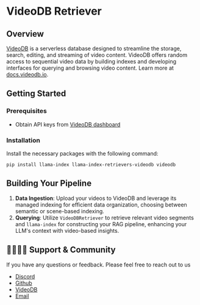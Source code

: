 # VideoDB Retriever

## Overview

[VideoDB](https://videodb.io) is a serverless database designed to streamline the storage, search, editing, and streaming of video content. VideoDB offers random access to sequential video data by building indexes and developing interfaces for querying and browsing video content. Learn more at [docs.videodb.io](https://docs.videodb.io).

## Getting Started

### Prerequisites

- Obtain API keys from [VideoDB dashboard](https://console.videodb.io)

### Installation

Install the necessary packages with the following command:

```
pip install llama-index llama-index-retrievers-videodb videodb
```

## Building Your Pipeline

1. **Data Ingestion**: Upload your videos to VideoDB and leverage its managed indexing for efficient data organization, choosing between semantic or scene-based indexing.
2. **Querying**: Utilize `VideoDBRetriever` to retrieve relevant video segments and `llama-index` for constructing your RAG pipeline, enhancing your LLM's context with video-based insights.

## 👨‍👩‍👧‍👦 Support & Community

If you have any questions or feedback.
Please feel free to reach out to us

- [Discord](https://discord.gg/py9P639jGz)
- [Github](https://github.com/video-db)
- [VideoDB](https://videodb.io)
- [Email](mailto:ashu@videodb.io)
